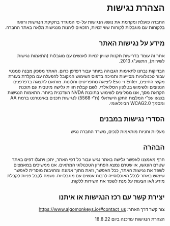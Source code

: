 <div dir="rtl" lang="he">

# הצהרת נגישות
החברה פועלת ומקדמת את נושא הנגישות על-פי המוגדר בחקיקת הנגישות ורואה בלקוחות עם מוגבלות לקוחות שווי זכויות, הזכאים ליהנות מנגישות מלאה באתר החברה.

## מידע על נגישות האתר
אתר זה עומד בדרישות תקנות שוויון זכויות לאנשים עם מוגבלות (התאמות נגישות לשירות), התשע"ג 2013.

הבדיקות נבחנו לתאימות הגבוהה ביותר עבור דפדפן כרום. 
האתר מספק מבנה סמנטי עבור טכנולוגיות מסייעות ותמיכה בדפוס השימוש המקובל להפעלה עם מקלדת בעזרת מקשי החיצים, Enter ו- Esc ליציאה מתפריטים וחלונות. 
מותאם לתצוגה בדפדפנים הנפוצים ולשימוש בטלפון הסלואלרי.
לשם קבלת חווית גלישה מיטבית עם תוכנת הקראת מסך, אנו ממליצים לשימוש בתוכנת NVDA העדכנית ביותר.
התאמות הנגישות בוצעו עפ"י המלצות התקן הישראלי (ת"י 5568) לנגישות תכנים באינטרנט ברמת AA ומסמך WCAG2.0 הבינלאומי.

## הסדרי נגישות במבנים
מעליות וחניות מותאמות לנכים, משרד החברה נגיש

## הבהרה
חרף מאמצנו לאפשר גלישה באתר נגיש עבור כל דפי האתר, יתכן ויתגלו דפים באתר שטרם הונגשו, או שטרם נמצא הפתרון הטכנולוגי המתאים. אנו ממשיכים במאמצים לשפר את נגישות האתר, ככל האפשר, וזאת מתוך אמונה ומחויבות מוסרית לאפשר שימוש באתר לכלל האוכלוסייה לרבות אנשים עם מוגבלויות. נשמח לקבל פניות לקבלת מידע ו/או הצעות על מנת לשפר את השירות ללקוח.

## יצירת קשר עם רכז הנגישות או איתנו
צור קשר דרך האתר: 
https://www.algomonkeys.io/#contact_us

הצהרת הנגישות עודכנה ביום 18.8.22
</div>